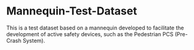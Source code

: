 # Mannequin-Test-Dataset
This is a test dataset based on a mannequin developed to facilitate the development of active safety devices, such as the Pedestrian PCS (Pre-Crash System).
